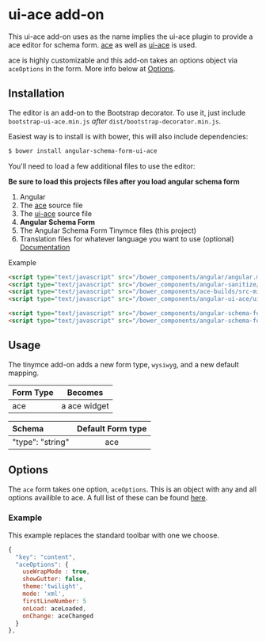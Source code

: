 ui-ace add-on
=================

This ui-ace add-on uses as the name implies the ui-ace plugin to provide a ace editor for schema form. [ace](https://github.com/ajaxorg/ace) as well as [ui-ace](https://github.com/angular-ui/ui-ace) is used.

ace is highly customizable and this add-on takes an options object via `aceOptions` in the form. More info below at [Options](#Options).

Installation
------------
The editor is an add-on to the Bootstrap decorator. To use it, just include
`bootstrap-ui-ace.min.js` *after* `dist/bootstrap-decorator.min.js`.

Easiest way is to install is with bower, this will also include dependencies:
```bash
$ bower install angular-schema-form-ui-ace
```

You'll need to load a few additional files to use the editor:

**Be sure to load this projects files after you load angular schema form**

1. Angular
2. The [ace](https://github.com/ajaxorg/ace) source file
3. The [ui-ace](https://github.com/angular-ui/ui-ace) source file
4. **Angular Schema Form**
5. The Angular Schema Form Tinymce files (this project)
6. Translation files for whatever language you want to use (optional) [Documentation](https://github.com/ajaxorg/ace)

Example

```HTML
<script type="text/javascript" src="/bower_components/angular/angular.min.js"></script>
<script type="text/javascript" src="/bower_components/angular-sanitize/angular-sanitize.min.js"></script>
<script type="text/javascript" src="/bower_components/ace-builds/src-min-noconflict/ace.js"></script>
<script type="text/javascript" src="/bower_components/angular-ui-ace/ui-ace.js"></script>

<script type="text/javascript" src="/bower_components/angular-schema-form/schema-form.min.js"></script>
<script type="text/javascript" src="/bower_components/angular-schema-form-ui-ace/bootstrap-ui-ace.js"></script>

```

Usage
-----
The tinymce add-on adds a new form type, `wysiwyg`, and a new default
mapping.

|  Form Type     |   Becomes    |
|:---------------|:------------:|
|  ace           |  a ace widget |


| Schema             |   Default Form type  |
|:-------------------|:------------:|
| "type": "string"   |   ace   |


Options
-------
The `ace` form takes one option, `aceOptions`. This is an object with any
and all options availible to ace. A full list of these can be found [here](https://github.com/ajaxorg/ace).

### Example
This example replaces the standard toolbar with one we choose.

```javascript
{
  "key": "content",
  "aceOptions": {
  	useWrapMode : true,
  	showGutter: false,
  	theme:'twilight',
  	mode: 'xml',
  	firstLineNumber: 5
  	onLoad: aceLoaded,
  	onChange: aceChanged
  }
},
```
